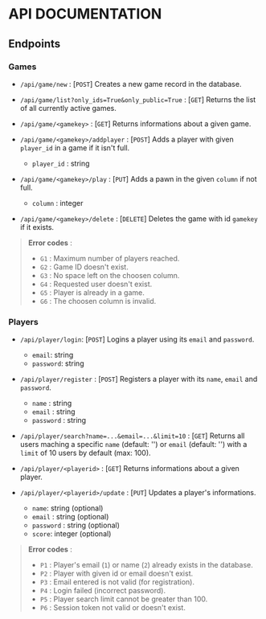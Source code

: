 # API DOCUMENTATION

## Endpoints

### Games

- `/api/game/new` : [`POST`] Creates a new game record in the database.
- `/api/game/list?only_ids=True&only_public=True` : [`GET`] Returns the list of all currently active games.
- `/api/game/<gamekey>` : [`GET`] Returns informations about a given game.
- `/api/game/<gamekey>/addplayer` : [`POST`] Adds a player with given `player_id` in a game if it isn't full.
    
    - `player_id` : string

- `/api/game/<gamekey>/play` : [`PUT`] Adds a pawn in the given `column` if not full.

    - `column` : integer

- `/api/game/<gamekey>/delete` : [`DELETE`] Deletes the game with id `gamekey` if it exists.

> **Error codes** : 
>
> - `G1` : Maximum number of players reached.
> - `G2` : Game ID doesn't exist.
> - `G3` : No space left on the choosen column.
> - `G4` : Requested user doesn't exist.
> - `G5` : Player is already in a game.
> - `G6` : The choosen column is invalid.

### Players

- `/api/player/login`: [`POST`] Logins a player using its `email` and `password`.

    - `email`: string
    - `password`: string

- `/api/player/register` : [`POST`] Registers a player with its `name`, `email` and `password`. 

    - `name` : string
    - `email` : string
    - `password` : string

- `/api/player/search?name=...&email=...&limit=10` : [`GET`] Returns all users maching a specific `name` (default: '') or `email` (default: '') with a `limit` of 10 users by default (max: 100).
- `/api/player/<playerid>` : [`GET`] Returns informations about a given player.
- `/api/player/<playerid>/update` : [`PUT`] Updates a player's informations.

    - `name`: string (optional)
    - `email` : string (optional)
    - `password` : string (optional)
    - `score`: integer (optional)

> **Error codes** : 
>
> - `P1` : Player's email (`1`) or name (`2`) already exists in the database.
> - `P2` : Player with given id or email doesn't exist.
> - `P3` : Email entered is not valid (for registration).
> - `P4` : Login failed (incorrect password).
> - `P5` : Player search limit cannot be greater than 100.
> - `P6` : Session token not valid or doesn't exist.